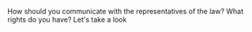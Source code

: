 How should you communicate with the representatives of the law? What rights do you have? Let's take a look
